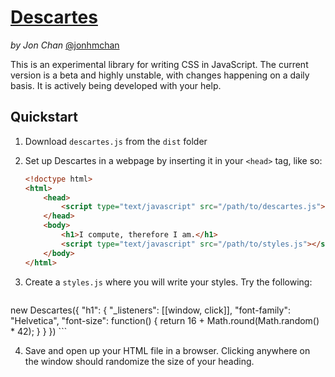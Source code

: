 # [Descartes](https://descartes.io/)
*by Jon Chan* [@jonhmchan](http://twitter.com/jonhmchan/)

This is an experimental library for writing CSS in JavaScript. The current version is a beta and highly unstable, with changes happening on a daily basis. It is actively being developed with your help.

## Quickstart

1. Download `descartes.js` from the `dist` folder
2. Set up Descartes in a webpage by inserting it in your `<head>` tag, like so:

    ```html
	<!doctype html>
	<html>
		<head>
			<script type="text/javascript" src="/path/to/descartes.js"></script>
		</head>
		<body>
			<h1>I compute, therefore I am.</h1>
			<script type="text/javascript" src="/path/to/styles.js"></script>
		</body>
	</html>
    ```
    
3. Create a `styles.js` where you will write your styles. Try the following:

    ```javascript
new Descartes({
	"h1": {
		"_listeners": [[window, click]],
		"font-family": "Helvetica",
		"font-size": function() {
			return 16 + Math.round(Math.random() * 42);
		}
	}
})
    ```
    
4. Save and open up your HTML file in a browser. Clicking anywhere on the window should randomize the size of your heading.
